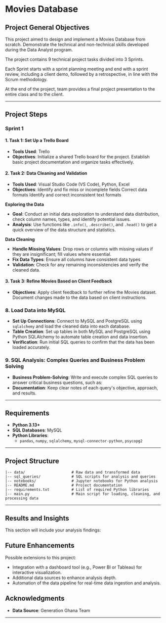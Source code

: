 # Movies Database

## Project General Objectives


This project aimed to design and implement a Movies Database from scratch.
Demonstrate the technical and non-technical skills developed during the Data Analyst program.

The project contains 9 technical project tasks divided into 3 Sprints.

Each Sprint starts with a sprint planning meeting and end with a sprint review, including a client demo, followed by a retrospective, in line with the Scrum methodology.

At the end of the project, team provides a final project presentation to the entire class and to the client.



---

## Project Steps

### Sprint 1

#### 1. Task 1: Set Up a Trello Board
   - **Tools Used**: Trello
   - **Objectives**: Initialize a shared Trello board for the project.
                     Establish basic project documentation and organize tasks effectively.

#### 2. Task 2: Data Cleaning and Validation
-  **Tools Used**: Visual Studio Code (VS Code), Python, Excel
- **Objectives**:  Identify and fix miss or incomplete fields
                   Correct data formats
                   Identify and correct inconsistent text formats

**Exploring the Data**
   - **Goal**: Conduct an initial data exploration to understand data distribution, check column names, types, and identify potential issues.
   - **Analysis**: Use functions like `.info()`, `.describe()`, and `.head()` to get a quick overview of the data structure and statistics.

**Data Cleaning**
   - **Handle Missing Values**: Drop rows or columns with missing values if they are insignificant; fill values where essential.
   - **Fix Data Types**: Ensure all columns have consistent data types 
   - **Validation**: Check for any remaining inconsistencies and verify the cleaned data.

#### 3. Task 3: Refine Movies Based on Client Feedback
   - **Objectives**: Apply client feedback to further refine the Movies 
                     dataset.
                     Document changes made to the data based on client 
                     instructions.

### 8. Load Data into MySQL
   - **Set Up Connections**: Connect to MySQL and PostgreSQL using `sqlalchemy` and load the cleaned data into each database.
   - **Table Creation**: Set up tables in both MySQL and PostgreSQL using Python SQLAlchemy to automate table creation and data insertion.
   - **Verification**: Run initial SQL queries to confirm that the data has been loaded accurately.

### 9. SQL Analysis: Complex Queries and Business Problem Solving
   - **Business Problem-Solving**: Write and execute complex SQL queries to answer critical business questions, such as:
   - **Documentation**: Keep clear notes of each query's objective, approach, and results.


---

## Requirements

- **Python 3.13+**
- **SQL Databases**: MySQL
- **Python Libraries**:
  - `pandas`, `numpy`, `sqlalchemy`, `mysql-connector-python`, `psycopg2`

---

## Project Structure

```plaintext
|-- data/                     # Raw data and transformed data
|-- sql_queries/              # SQL scripts for analysis and queries
|-- notebooks/                # Jupyter notebooks for Python analysis
|-- README.md                 # Project documentation
|-- requirements.txt          # List of required Python libraries
|-- main.py                   # Main script for loading, cleaning, and processing data
```
---

## Results and Insights

This section will include your analysis findings:


## Future Enhancements

Possible extensions to this project:
- Integration with a dashboard tool (e.g., Power BI or Tableau) for interactive visualization.
- Additional data sources to enhance analysis depth.
- Automation of the data pipeline for real-time data ingestion and analysis.


## Acknowledgments
- **Data Source**: Generation Ghana Team

---
